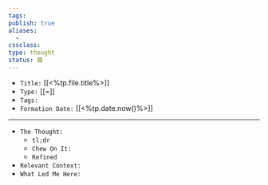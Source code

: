 ```yaml
---
tags: 
publish: true
aliases:
  - 
cssclass: 
type: thought
status: 🟥️
---
```


- `Title:` [[<%tp.file.title%>]]
- `Type:` [[=]]
- `Tags:` 
- `Formation Date:` [[<%tp.date.now()%>]]

---

- `The Thought:`
	- `tl;dr`
	- `Chew On It:`
	- `Refined`
- `Relevant Context:`
- `What Led Me Here:`